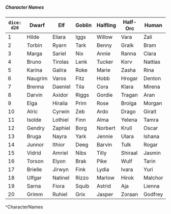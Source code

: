 ##### Character Names
| `dice: d20` | Dwarf     | Elf     | Goblin     | Halfling     | Half-Orc     | Human     |
| ----------- | --------- | ------- | ---------- | ------------ | ------------ | --------- |
| 1           | Hilde     | Eliara  | Iggs       | Willow       | Vara         | Zali      |
| 2           | Torbin    | Ryarn   | Tark       | Benny        | Gralk        | Bram      |
| 3           | Marga     | Sariel  | Nix        | Annie        | Ranna        | Clara     |
| 4           | Bruno     | Tirolas | Lenk       | Tucker       | Korv         | Nattias   |
| 5           | Karina    | Galira  | Roke       | Marie        | Zasha        | Rina      |
| 6           | Naugrim   | Varos   | Fitz       | Hobb         | Hrogar       | Denton    |
| 7           | Brenna    | Daeniel | Tila       | Cora         | Klara        | Mirena    |
| 8           | Darvin    | Axidor  | Riggs      | Gordie       | Tragan       | Aran      |
| 9           | Elga      | Hiralia | Prim       | Rose         | Brolga       | Morgan    |
| 10          | Alric     | Cyrwin  | Zeb        | Ardo         | Drago        | Giralt    |
| 11          | Isolde    | Lothiel | Finn       | Alma         | Yelena       | Tamra     |
| 12          | Gendry    | Zaphiel | Borg       | Norbert      | Krull        | Oscar     |
| 13          | Bruga     | Nayra   | Yark       | Jennie       | Ulara        | Ishana    |
| 14          | Junnor    | Ithior  | Deeg       | Barvin       | Tulk         | Rogar     |
| 15          | Vidrid    | Amriel  | Nibs       | Tilly        | Shiraal      | Jasmin    |
| 16          | Torson    | Elyon   | Brak       | Pike         | Wulf         | Tarin     |
| 17          | Brielle   | Jirwyn  | Fink       | Lydia        | Ivara        | Yuri      |
| 18          | Ulfgar    | Natinel | Rizzo      | Marlow       | Hirok        | Malchor   |
| 19          | Sarna     | Fiora   | Squib      | Astrid       | Aja          | Lienna    |
| 20          | Grimm     | Ruhiel  | Grix       | Jasper       | Zoraan       | Godfrey   |
^CharacterNames